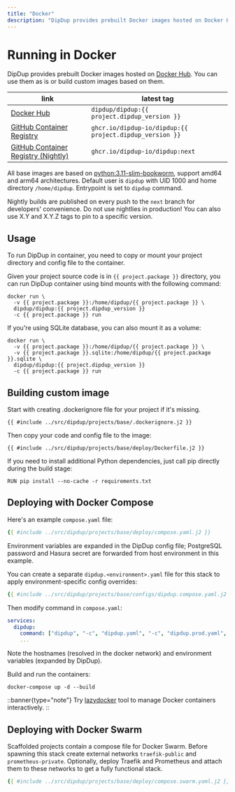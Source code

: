 ```yaml
---
title: "Docker"
description: "DipDup provides prebuilt Docker images hosted on Docker Hub. You can use them as is or build custom images based on them."
---
```


# Running in Docker

DipDup provides prebuilt Docker images hosted on [Docker Hub](https://hub.docker.com/r/dipdup/dipdup). You can use them as is or build custom images based on them.

| link                                                                                             | latest tag                                                     |
| ------------------------------------------------------------------------------------------------ | ------------------------------------------------------- |
| [Docker Hub](https://hub.docker.com/r/dipdup/dipdup)                                             | `dipdup/dipdup:{{ project.dipdup_version }}`            |
| [GitHub Container Registry](https://github.com/dipdup-io/dipdup/pkgs/container/dipdup)           | `ghcr.io/dipdup-io/dipdup:{{ project.dipdup_version }}` |
| [GitHub Container Registry (Nightly)](https://github.com/dipdup-io/dipdup/pkgs/container/dipdup) | `ghcr.io/dipdup-io/dipdup:next`                         |

All base images are based on [python:3.11-slim-bookworm](https://hub.docker.com/_/python/tags?name=3.11-slim-bookworm), support amd64 and arm64 architectures. Default user is `dipdup` with UID 1000 and home directory `/home/dipdup`. Entrypoint is set to `dipdup` command.

Nightly builds are published on every push to the `next` branch for developers' convenience. Do not use nightlies in production! You can also use X.Y and X.Y.Z tags to pin to a specific version.

## Usage

To run DipDup in container, you need to copy or mount your project directory and config file to the container.

Given your project source code is in `{{ project.package }}` directory, you can run DipDup container using bind mounts with the following command:

```shell [Terminal]
docker run \
  -v {{ project.package }}:/home/dipdup/{{ project.package }} \
  dipdup/dipdup:{{ project.dipdup_version }}
  -c {{ project.package }} run
```

If you're using SQLite database, you can also mount it as a volume:

```shell [Terminal]
docker run \
  -v {{ project.package }}:/home/dipdup/{{ project.package }} \
  -v {{ project.package }}.sqlite:/home/dipdup/{{ project.package }}.sqlite \
  dipdup/dipdup:{{ project.dipdup_version }}
  -c {{ project.package }} run
```

## Building custom image

Start with creating .dockerignore file for your project if it's missing.

```shell [.dockerignore]
{{ #include ../src/dipdup/projects/base/.dockerignore.j2 }}
```

Then copy your code and config file to the image:

```docker [deploy/Dockerfile]
{{ #include ../src/dipdup/projects/base/deploy/Dockerfile.j2 }}
```

If you need to install additional Python dependencies, just call pip directly during the build stage:

```docker [deploy/Dockerfile]
RUN pip install --no-cache -r requirements.txt
```

## Deploying with Docker Compose

Here's an example `compose.yaml` file:

```yaml [deploy/compose.yaml]
{{ #include ../src/dipdup/projects/base/deploy/compose.yaml.j2 }}
```

Environment variables are expanded in the DipDup config file; PostgreSQL password and Hasura secret are forwarded from host environment in this example.

You can create a separate `dipdup.<environment>.yaml` file for this stack to apply environment-specific config overrides:

```yaml [configs/dipdup.compose.yaml]
{{ #include ../src/dipdup/projects/base/configs/dipdup.compose.yaml.j2 }}
```

Then modify command in `compose.yaml`:

```yaml [deploy/compose.yaml]
services:
  dipdup:
    command: ["dipdup", "-c", "dipdup.yaml", "-c", "dipdup.prod.yaml", "run"]
    ...
```

Note the hostnames (resolved in the docker network) and environment variables (expanded by DipDup).

Build and run the containers:

```shell [Terminal]
docker-compose up -d --build
```

::banner{type="note"}
Try [lazydocker](https://github.com/jesseduffield/lazydocker) tool to manage Docker containers interactively.
::

## Deploying with Docker Swarm

Scaffolded projects contain a compose file for Docker Swarm. Before spawning this stack create external networks `traefik-public` and `prometheus-private`. Optionally, deploy Traefik and Prometheus and attach them to these networks to get a fully functional stack.

```yaml [deploy/compose.swarm.yaml]
{{ #include ../src/dipdup/projects/base/deploy/compose.swarm.yaml.j2 }}
```
